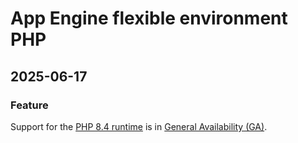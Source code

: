 # App Engine flexible environment PHP

## 2025-06-17

### Feature

Support for the [PHP 8.4 runtime](https://cloud.google.com/appengine/docs/flexible/php/runtime) is in [General Availability (GA)](https://cloud.google.com/products/#product-launch-stages).

